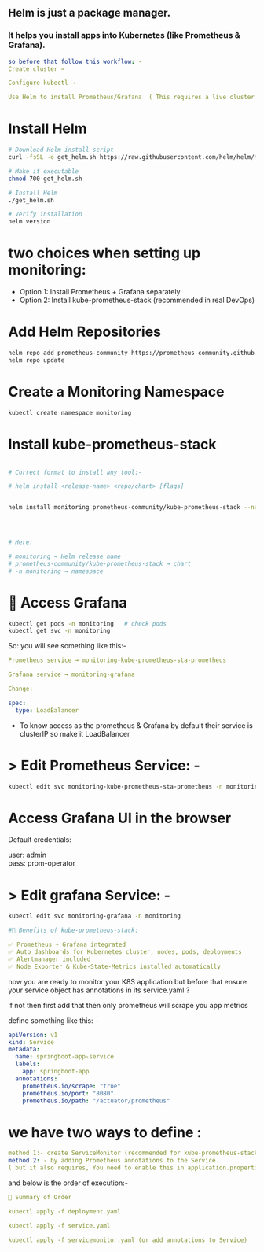 

## Helm is just a package manager.

### It helps you install apps into Kubernetes (like Prometheus & Grafana).

```yaml
so before that follow this workflow: -
Create cluster →

Configure kubectl →

Use Helm to install Prometheus/Grafana  ( This requires a live cluster and kubeconfig.) hence Using Helm (install/upgrade/uninstall)
```


# Install Helm
```bash
# Download Helm install script
curl -fsSL -o get_helm.sh https://raw.githubusercontent.com/helm/helm/main/scripts/get-helm-3

# Make it executable
chmod 700 get_helm.sh

# Install Helm
./get_helm.sh

# Verify installation
helm version
```

# two choices when setting up monitoring:

- Option 1: Install Prometheus + Grafana separately
- Option 2: Install kube-prometheus-stack (recommended in real DevOps)


# Add Helm Repositories

```bash
helm repo add prometheus-community https://prometheus-community.github.io/helm-charts
helm repo update
```


# Create a Monitoring Namespace

```bash
kubectl create namespace monitoring

```



# Install kube-prometheus-stack
```bash

# Correct format to install any tool:- 

# helm install <release-name> <repo/chart> [flags]


helm install monitoring prometheus-community/kube-prometheus-stack --namespace monitoring




# Here:

# monitoring → Helm release name
# prometheus-community/kube-prometheus-stack → chart
# -n monitoring → namespace
```


# 🔹 Access Grafana
```bash
kubectl get pods -n monitoring   # check pods
kubectl get svc -n monitoring
```


So: you will see something like this:-

```yaml
Prometheus service → monitoring-kube-prometheus-sta-prometheus

Grafana service → monitoring-grafana

Change:-

spec:
  type: LoadBalancer
```
- To know access as the prometheus & Grafana by default their service is clusterIP so make it LoadBalancer


# > Edit Prometheus Service: -
```bash
kubectl edit svc monitoring-kube-prometheus-sta-prometheus -n monitoring

```


# Access Grafana UI in the browser

Default credentials:

user: admin
</br>
pass: prom-operator


# > Edit grafana Service: - 
```bash
kubectl edit svc monitoring-grafana -n monitoring

```



```yaml
#🔹 Benefits of kube-prometheus-stack:

✅ Prometheus + Grafana integrated
✅ Auto dashboards for Kubernetes cluster, nodes, pods, deployments
✅ Alertmanager included
✅ Node Exporter & Kube-State-Metrics installed automatically

```


now you are ready to monitor your K8S application but before that ensure your service object has annotations in its service.yaml ?

if not then first add that then only prometheus will scrape you app metrics


define something like this: -

```yaml
apiVersion: v1
kind: Service
metadata:
  name: springboot-app-service
  labels:
    app: springboot-app
  annotations:
    prometheus.io/scrape: "true"
    prometheus.io/port: "8080"
    prometheus.io/path: "/actuator/prometheus"
```


# we have two ways to define :
```yaml
method 1:- create ServiceMonitor (recommended for kube-prometheus-stack) or 
method 2: - by adding Prometheus annotations to the Service.
( but it also requires, You need to enable this in application.properties , means Expose Prometheus Endpoint for lets say springboot app
```


and below is the order of execution:-

```yaml
🔑 Summary of Order

kubectl apply -f deployment.yaml

kubectl apply -f service.yaml

kubectl apply -f servicemonitor.yaml (or add annotations to Service)

```

